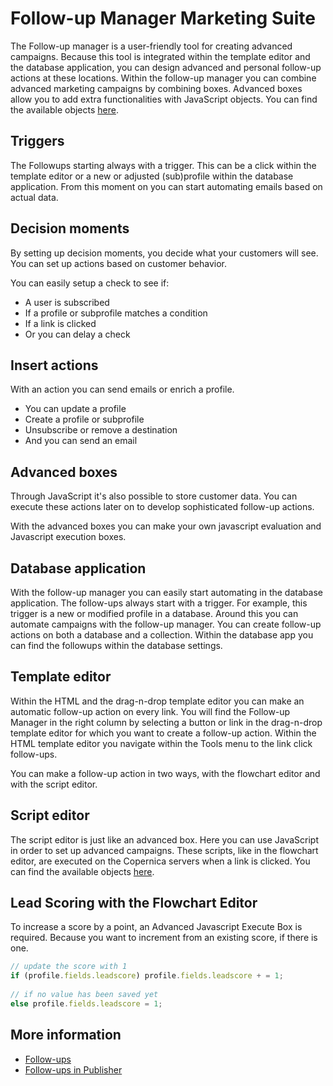 # Follow-up Manager Marketing Suite
The Follow-up manager is a user-friendly tool for creating advanced campaigns. Because this tool is integrated within the template editor and the database application, you can design advanced and personal follow-up actions at these locations.
Within the follow-up manager you can combine advanced marketing campaigns by combining boxes. Advanced boxes allow you to add extra functionalities with JavaScript objects. You can find the available objects [here](./followups-scripting).

## Triggers
The Followups starting always with a trigger. This can be a click within the template editor or a new or adjusted (sub)profile within the database application. From this moment on you can start automating emails based on actual data.

## Decision moments
By setting up decision moments, you decide what your customers will see. You can set up actions based on customer behavior.

You can easily setup a check to see if:
- A user is subscribed
- If a profile or subprofile matches a condition
- If a link is clicked
- Or you can delay a check

## Insert actions
With an action you can send emails or enrich a profile.

- You can update a profile
- Create a profile or subprofile
- Unsubscribe or remove a destination
- And you can send an email

## Advanced boxes
Through JavaScript it's also possible to store customer data. You can execute these actions later on to develop sophisticated follow-up actions.

With the advanced boxes you can make your own javascript evaluation and Javascript execution boxes.
 

## Database application
With the follow-up manager you can easily start automating in the database application. The follow-ups always start with a trigger. For example, this trigger is a new or modified profile in a database. Around this you can automate campaigns with the follow-up manager. You can create follow-up actions on both a database and a collection.
Within the database app you can find the followups within the database settings.
 
## Template editor
Within the HTML and the drag-n-drop template editor you can make an automatic follow-up action on every link.
You will find the Follow-up Manager in the right column by selecting a button or link in the drag-n-drop template editor for which you want to create a follow-up action. 
Within the HTML template editor you navigate within the Tools menu to the link click follow-ups.
 
You can make a follow-up action in two ways, with the flowchart editor and with the script editor.
 
## Script editor
The script editor is just like an advanced box. Here you can use JavaScript in order to set up advanced campaigns. These scripts, like in the flowchart editor, are executed on the Copernica servers when a link is clicked. You can find the available objects [here](./followups-scripting).
 
## Lead Scoring with the Flowchart Editor 
To increase a score by a point, an Advanced Javascript Execute Box is required. Because you want to increment from an existing score, if there is one.
 
```Javascript
// update the score with 1
if (profile.fields.leadscore) profile.fields.leadscore + = 1;
 
// if no value has been saved yet
else profile.fields.leadscore = 1;
```

## More information
- [Follow-ups](./followups)
- [Follow-ups in Publisher](./follow-up-manager-publisher)


